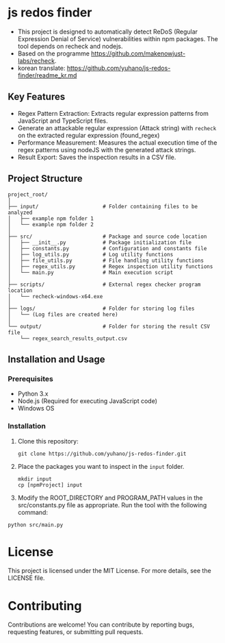 # js redos finder
* This project is designed to automatically detect ReDoS (Regular Expression Denial of Service) vulnerabilities within npm packages. The tool depends on recheck and nodejs.
* Based on the programme https://github.com/makenowjust-labs/recheck.
* korean translate: https://github.com/yuhano/js-redos-finder/readme_kr.md


## Key Features
* Regex Pattern Extraction: Extracts regular expression patterns from JavaScript and TypeScript files.
* Generate an attackable regular expression (Attack string) with `recheck` on the extracted regular expression (found_regex) 
* Performance Measurement: Measures the actual execution time of the regex patterns using nodeJS with the generated attack strings.
* Result Export: Saves the inspection results in a CSV file.


## Project Structure
```
project_root/
│
├── input/                     # Folder containing files to be analyzed
│   ├── example npm folder 1
│   └── example npm folder 2
│
├── src/                       # Package and source code location
│   ├── __init__.py            # Package initialization file
│   ├── constants.py           # Configuration and constants file
│   ├── log_utils.py           # Log utility functions
│   ├── file_utils.py          # File handling utility functions
│   ├── regex_utils.py         # Regex inspection utility functions
│   └── main.py                # Main execution script
│
├── scripts/                   # External regex checker program location
│   └── recheck-windows-x64.exe
│
├── logs/                      # Folder for storing log files
│   └── (Log files are created here)
│
└── output/                    # Folder for storing the result CSV file
    └── regex_search_results_output.csv
```


## Installation and Usage
### Prerequisites
* Python 3.x
* Node.js (Required for executing JavaScript code)
* Windows OS

### Installation
1. Clone this repository:
    ```
    git clone https://github.com/yuhano/js-redos-finder.git
    ```

2. Place the packages you want to inspect in the `input` folder.
    ```
    mkdir input
    cp [npmProject] input
    ```

3. Modify the ROOT_DIRECTORY and PROGRAM_PATH values in the src/constants.py file as appropriate.
Run the tool with the following command:
```
python src/main.py
```

# License
This project is licensed under the MIT License. For more details, see the LICENSE file.

# Contributing
Contributions are welcome! You can contribute by reporting bugs, requesting features, or submitting pull requests.